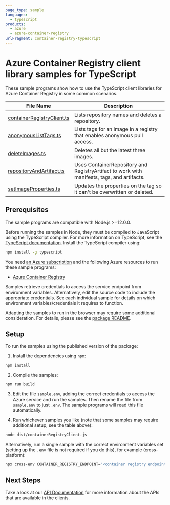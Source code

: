 ```yaml
---
page_type: sample
languages:
  - typescript
products:
  - azure
  - azure-container-registry
urlFragment: container-registry-typescript
---
```


# Azure Container Registry client library samples for TypeScript

These sample programs show how to use the TypeScript client libraries for Azure Container Registry in some common scenarios.

| **File Name**                                         | **Description**                                                                            |
| ----------------------------------------------------- | ------------------------------------------------------------------------------------------ |
| [containerRegistryClient.ts][containerregistryclient] | Lists repository names and deletes a repository.                                           |
| [anonymousListTags.ts][anonymouslisttags]             | Lists tags for an image in a registry that enables anonymous pull access.                  |
| [deleteImages.ts][deleteimages]                       | Deletes all but the latest three images.                                                   |
| [repositoryAndArtifact.ts][repositoryandartifact]     | Uses ContainerRepository and RegistryArtifact to work with manifests, tags, and artifacts. |
| [setImageProperties.ts][setimageproperties]           | Updates the properties on the tag so it can't be overwritten or deleted.                   |

## Prerequisites

The sample programs are compatible with Node.js >=12.0.0.

Before running the samples in Node, they must be compiled to JavaScript using the TypeScript compiler. For more information on TypeScript, see the [TypeScript documentation][typescript]. Install the TypeScript compiler using:

```bash
npm install -g typescript
```

You need [an Azure subscription][freesub] and the following Azure resources to run these sample programs:

- [Azure Container Registry][createinstance_azurecontainerregistry]

Samples retrieve credentials to access the service endpoint from environment variables. Alternatively, edit the source code to include the appropriate credentials. See each individual sample for details on which environment variables/credentials it requires to function.

Adapting the samples to run in the browser may require some additional consideration. For details, please see the [package README][package].

## Setup

To run the samples using the published version of the package:

1. Install the dependencies using `npm`:

```bash
npm install
```

2. Compile the samples:

```bash
npm run build
```

3. Edit the file `sample.env`, adding the correct credentials to access the Azure service and run the samples. Then rename the file from `sample.env` to just `.env`. The sample programs will read this file automatically.

4. Run whichever samples you like (note that some samples may require additional setup, see the table above):

```bash
node dist/containerRegistryClient.js
```

Alternatively, run a single sample with the correct environment variables set (setting up the `.env` file is not required if you do this), for example (cross-platform):

```bash
npx cross-env CONTAINER_REGISTRY_ENDPOINT="<container registry endpoint>" node dist/containerRegistryClient.js
```

## Next Steps

Take a look at our [API Documentation][apiref] for more information about the APIs that are available in the clients.

[containerregistryclient]: https://github.com/Azure/azure-sdk-for-js/blob/main/sdk/containerregistry/container-registry/samples/v1/typescript/src/containerRegistryClient.ts
[anonymouslisttags]: https://github.com/Azure/azure-sdk-for-js/blob/main/sdk/containerregistry/container-registry/samples/v1/typescript/src/anonymousListTags.ts
[deleteimages]: https://github.com/Azure/azure-sdk-for-js/blob/main/sdk/containerregistry/container-registry/samples/v1/typescript/src/deleteImages.ts
[repositoryandartifact]: https://github.com/Azure/azure-sdk-for-js/blob/main/sdk/containerregistry/container-registry/samples/v1/typescript/src/repositoryAndArtifact.ts
[setimageproperties]: https://github.com/Azure/azure-sdk-for-js/blob/main/sdk/containerregistry/container-registry/samples/v1/typescript/src/setImageProperties.ts
[apiref]: https://docs.microsoft.com/javascript/api/@azure/container-registry
[freesub]: https://azure.microsoft.com/free/
[createinstance_azurecontainerregistry]: https://docs.microsoft.com/azure/container-registry/container-registry-get-started-portal
[package]: https://github.com/Azure/azure-sdk-for-js/tree/main/sdk/containerregistry/container-registry/README.md
[typescript]: https://www.typescriptlang.org/docs/home.html
